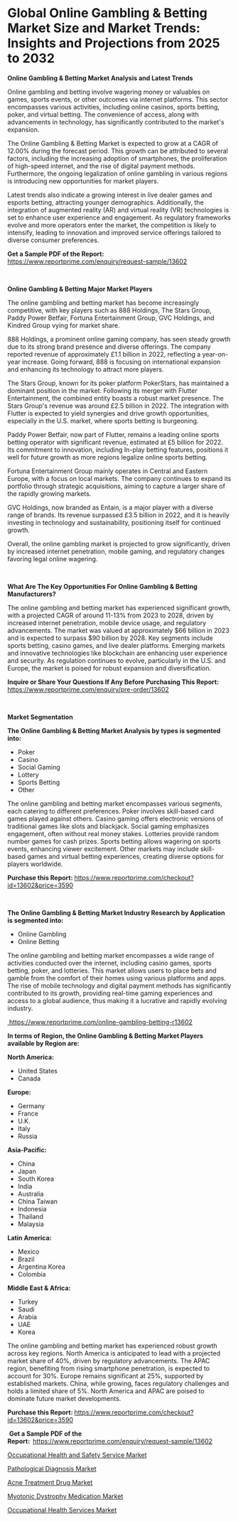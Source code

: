 <p><h1>Global Online Gambling & Betting Market Size and Market Trends: Insights and Projections from 2025 to 2032</h1></p><p><strong>Online Gambling & Betting Market Analysis and Latest Trends</strong></p>
<p><p>Online gambling and betting involve wagering money or valuables on games, sports events, or other outcomes via internet platforms. This sector encompasses various activities, including online casinos, sports betting, poker, and virtual betting. The convenience of access, along with advancements in technology, has significantly contributed to the market's expansion.</p><p>The Online Gambling & Betting Market is expected to grow at a CAGR of 12.00% during the forecast period. This growth can be attributed to several factors, including the increasing adoption of smartphones, the proliferation of high-speed internet, and the rise of digital payment methods. Furthermore, the ongoing legalization of online gambling in various regions is introducing new opportunities for market players.</p><p>Latest trends also indicate a growing interest in live dealer games and esports betting, attracting younger demographics. Additionally, the integration of augmented reality (AR) and virtual reality (VR) technologies is set to enhance user experience and engagement. As regulatory frameworks evolve and more operators enter the market, the competition is likely to intensify, leading to innovation and improved service offerings tailored to diverse consumer preferences.</p></p>
<p><strong>Get a Sample PDF of the Report:&nbsp;</strong> <a href="https://www.reportprime.com/enquiry/request-sample/13602?utm_campaign=2194&utm_medium=2&utm_source=Github&utm_content=ia&utm_term=20032025&utm_id=online-gambling-betting">https://www.reportprime.com/enquiry/request-sample/13602</a></p>
<p>&nbsp;</p>
<p><strong>Online Gambling & Betting Major Market Players</strong></p>
<p><p>The online gambling and betting market has become increasingly competitive, with key players such as 888 Holdings, The Stars Group, Paddy Power Betfair, Fortuna Entertainment Group, GVC Holdings, and Kindred Group vying for market share.</p><p>888 Holdings, a prominent online gaming company, has seen steady growth due to its strong brand presence and diverse offerings. The company reported revenue of approximately £1.1 billion in 2022, reflecting a year-on-year increase. Going forward, 888 is focusing on international expansion and enhancing its technology to attract more players.</p><p>The Stars Group, known for its poker platform PokerStars, has maintained a dominant position in the market. Following its merger with Flutter Entertainment, the combined entity boasts a robust market presence. The Stars Group's revenue was around £2.5 billion in 2022. The integration with Flutter is expected to yield synergies and drive growth opportunities, especially in the U.S. market, where sports betting is burgeoning.</p><p>Paddy Power Betfair, now part of Flutter, remains a leading online sports betting operator with significant revenue, estimated at £5 billion for 2022. Its commitment to innovation, including In-play betting features, positions it well for future growth as more regions legalize online sports betting.</p><p>Fortuna Entertainment Group mainly operates in Central and Eastern Europe, with a focus on local markets. The company continues to expand its portfolio through strategic acquisitions, aiming to capture a larger share of the rapidly growing markets.</p><p>GVC Holdings, now branded as Entain, is a major player with a diverse range of brands. Its revenue surpassed £3.5 billion in 2022, and it is heavily investing in technology and sustainability, positioning itself for continued growth.</p><p>Overall, the online gambling market is projected to grow significantly, driven by increased internet penetration, mobile gaming, and regulatory changes favoring legal online wagering.</p></p>
<p>&nbsp;</p>
<p><strong>What Are The Key Opportunities For Online Gambling & Betting Manufacturers?</strong></p>
<p><p>The online gambling and betting market has experienced significant growth, with a projected CAGR of around 11-13% from 2023 to 2028, driven by increased internet penetration, mobile device usage, and regulatory advancements. The market was valued at approximately $66 billion in 2023 and is expected to surpass $90 billion by 2028. Key segments include sports betting, casino games, and live dealer platforms. Emerging markets and innovative technologies like blockchain are enhancing user experience and security. As regulation continues to evolve, particularly in the U.S. and Europe, the market is poised for robust expansion and diversification.</p></p>
<p><strong>Inquire or Share Your Questions If Any Before Purchasing This Report:</strong> <a href="https://www.reportprime.com/enquiry/pre-order/13602?utm_campaign=2194&utm_medium=2&utm_source=Github&utm_content=ia&utm_term=20032025&utm_id=online-gambling-betting">https://www.reportprime.com/enquiry/pre-order/13602</a></p>
<p>&nbsp;</p>
<p><strong>Market Segmentation</strong></p>
<p><strong>The Online Gambling & Betting Market Analysis by types is segmented into:</strong></p>
<p><ul><li>Poker</li><li>Casino</li><li>Social Gaming</li><li>Lottery</li><li>Sports Betting</li><li>Other</li></ul></p>
<p><p>The online gambling and betting market encompasses various segments, each catering to different preferences. Poker involves skill-based card games played against others. Casino gaming offers electronic versions of traditional games like slots and blackjack. Social gaming emphasizes engagement, often without real money stakes. Lotteries provide random number games for cash prizes. Sports betting allows wagering on sports events, enhancing viewer excitement. Other markets may include skill-based games and virtual betting experiences, creating diverse options for players worldwide.</p></p>
<p><strong>Purchase this Report:&nbsp;</strong><a href="https://www.reportprime.com/checkout?id=13602&price=3590&utm_campaign=2194&utm_medium=2&utm_source=Github&utm_content=ia&utm_term=20032025&utm_id=online-gambling-betting">https://www.reportprime.com/checkout?id=13602&price=3590</a></p>
<p>&nbsp;</p>
<p><strong>The Online Gambling & Betting Market Industry Research by Application is segmented into:</strong></p>
<p><ul><li>Online Gambling</li><li>Online Betting</li></ul></p>
<p><p>The online gambling and betting market encompasses a wide range of activities conducted over the internet, including casino games, sports betting, poker, and lotteries. This market allows users to place bets and gamble from the comfort of their homes using various platforms and apps. The rise of mobile technology and digital payment methods has significantly contributed to its growth, providing real-time gaming experiences and access to a global audience, thus making it a lucrative and rapidly evolving industry.</p></p>
<p><a href="https://www.reportprime.com/online-gambling-betting-r13602?utm_campaign=2194&utm_medium=2&utm_source=Github&utm_content=ia&utm_term=20032025&utm_id=online-gambling-betting">&nbsp;https://www.reportprime.com/online-gambling-betting-r13602</a></p>
<p><strong>In terms of Region, the Online Gambling & Betting Market Players available by Region are:</strong></p>
<p>
    <p> <strong> North America: </strong>
        <ul>
            <li>United States</li>
            <li>Canada</li>
        </ul>
        </p> 
    <p> <strong> Europe: </strong>
        <ul>
            <li>Germany</li>
            <li>France</li>
            <li>U.K.</li>
            <li>Italy</li>
            <li>Russia</li>
        </ul>
        </p> 
    <p> <strong> Asia-Pacific: </strong>
        <ul>
            <li>China</li>
            <li>Japan</li>
            <li>South Korea</li>
            <li>India</li>
            <li>Australia</li>
            <li>China Taiwan</li>
            <li>Indonesia</li>
            <li>Thailand</li>
            <li>Malaysia</li>
        </ul>
        </p> 
    <p> <strong> Latin America: </strong>
        <ul>
            <li>Mexico</li>
            <li>Brazil</li>
            <li>Argentina Korea</li>
            <li>Colombia</li>
        </ul>
        </p> 
    <p> <strong> Middle East & Africa: </strong>
        <ul>
            <li>Turkey</li>
            <li>Saudi</li>
            <li>Arabia</li>
            <li>UAE</li>
            <li>Korea</li>
        </ul>
    </p>
    </p>
<p><p>The online gambling and betting market has experienced robust growth across key regions. North America is anticipated to lead with a projected market share of 40%, driven by regulatory advancements. The APAC region, benefiting from rising smartphone penetration, is expected to account for 30%. Europe remains significant at 25%, supported by established markets. China, while growing, faces regulatory challenges and holds a limited share of 5%. North America and APAC are poised to dominate future market developments.</p></p>
<p><strong>Purchase this Report: </strong><a href="https://www.reportprime.com/checkout?id=13602&price=3590&utm_campaign=2194&utm_medium=2&utm_source=Github&utm_content=ia&utm_term=20032025&utm_id=online-gambling-betting">https://www.reportprime.com/checkout?id=13602&price=3590</a></p>
<p>&nbsp;<strong>Get a Sample PDF of the Report:&nbsp;&nbsp;</strong><a href="https://www.reportprime.com/enquiry/request-sample/13602?utm_campaign=2194&utm_medium=2&utm_source=Github&utm_content=ia&utm_term=20032025&utm_id=online-gambling-betting">https://www.reportprime.com/enquiry/request-sample/13602</a></p>
<p><strong></strong></p>
<p><p><a href="https://github.com/kielbledeni0/Market-Research-Report-List-1/blob/main/occupational-health-and-safety-service-market.md?utm_campaign=2194&utm_medium=2&utm_source=Github&utm_content=ia&utm_term=20032025&utm_id=online-gambling-betting">Occupational Health and Safety Service Market</a></p><p><a href="https://github.com/goickpache1m/Market-Research-Report-List-1/blob/main/pathological-diagnosis-market.md?utm_campaign=2194&utm_medium=2&utm_source=Github&utm_content=ia&utm_term=20032025&utm_id=online-gambling-betting">Pathological Diagnosis Market</a></p><p><a href="https://github.com/ernierintzfu/Market-Research-Report-List-1/blob/main/acne-treatment-drug-market.md?utm_campaign=2194&utm_medium=2&utm_source=Github&utm_content=ia&utm_term=20032025&utm_id=online-gambling-betting">Acne Treatment Drug Market</a></p><p><a href="https://github.com/smarzkathyb6/Market-Research-Report-List-1/blob/main/myotonic-dystrophy-medication-market.md?utm_campaign=2194&utm_medium=2&utm_source=Github&utm_content=ia&utm_term=20032025&utm_id=online-gambling-betting">Myotonic Dystrophy Medication Market</a></p><p><a href="https://github.com/grevecodeeol/Market-Research-Report-List-1/blob/main/occupational-health-services-market.md?utm_campaign=2194&utm_medium=2&utm_source=Github&utm_content=ia&utm_term=20032025&utm_id=online-gambling-betting">Occupational Health Services Market</a></p></p>